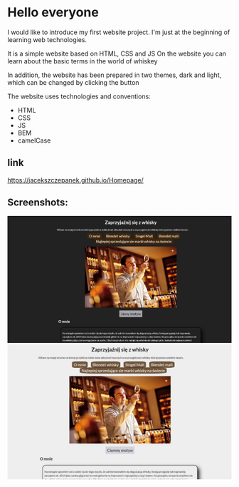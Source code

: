 # Hello everyone

I would like to introduce my first website project.
I'm just at the beginning of learning web technologies.

It is a simple website based on HTML, CSS and JS
On the website you can learn about the basic terms in the world of whiskey

In addition, the website has been prepared in two themes, dark and light, which can be changed by clicking the button

The website uses technologies and conventions:
- HTML
- CSS
- JS
- BEM
- camelCase

## link
 https://jacekszczepanek.github.io/Homepage/

## Screenshots:
 ![dark](https://raw.githubusercontent.com/JacekSzczepanek/Homepage/main/Screenshots/dark.jpg)
 ![light](https://raw.githubusercontent.com/JacekSzczepanek/Homepage/main/Screenshots/light.jpg)

